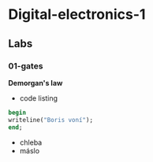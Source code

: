 # Digital-electronics-1

## Labs

### 01-gates

**Demorgan's law**
- code listing
 ```vhdl
begin
writeline("Boris voní");
end;
```
- chleba
- máslo







